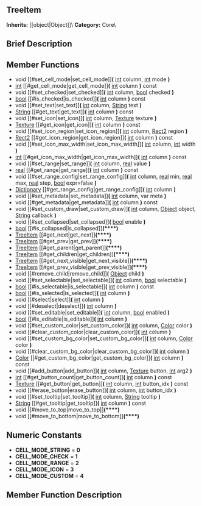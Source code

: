 ##  TreeItem  
**Inherits:** [[object|Object]]\\
**Category:** Core\\
##  Brief Description  

##  Member Functions 
  * void [[#set_cell_mode|set_cell_mode]]**(** [int](class_int) column, [int](class_int) mode **)**
  * [int](class_int) [[#get_cell_mode|get_cell_mode]]**(** [int](class_int) column **)** const
  * void [[#set_checked|set_checked]]**(** [int](class_int) column, [bool](class_bool) checked **)**
  * [bool](class_bool) [[#is_checked|is_checked]]**(** [int](class_int) column **)** const
  * void [[#set_text|set_text]]**(** [int](class_int) column, [String](class_string) text **)**
  * [String](class_string) [[#get_text|get_text]]**(** [int](class_int) column **)** const
  * void [[#set_icon|set_icon]]**(** [int](class_int) column, [Texture](class_texture) texture **)**
  * [Texture](class_texture) [[#get_icon|get_icon]]**(** [int](class_int) column **)** const
  * void [[#set_icon_region|set_icon_region]]**(** [int](class_int) column, [Rect2](class_rect2) region **)**
  * [Rect2](class_rect2) [[#get_icon_region|get_icon_region]]**(** [int](class_int) column **)** const
  * void [[#set_icon_max_width|set_icon_max_width]]**(** [int](class_int) column, [int](class_int) width **)**
  * [int](class_int) [[#get_icon_max_width|get_icon_max_width]]**(** [int](class_int) column **)** const
  * void [[#set_range|set_range]]**(** [int](class_int) column, [real](class_real) value **)**
  * [real](class_real) [[#get_range|get_range]]**(** [int](class_int) column **)** const
  * void [[#set_range_config|set_range_config]]**(** [int](class_int) column, [real](class_real) min, [real](class_real) max, [real](class_real) step, [bool](class_bool) expr=false **)**
  * [Dictionary](class_dictionary) [[#get_range_config|get_range_config]]**(** [int](class_int) column **)**
  * void [[#set_metadata|set_metadata]]**(** [int](class_int) column, var meta **)**
  * void [[#get_metadata|get_metadata]]**(** [int](class_int) column **)** const
  * void [[#set_custom_draw|set_custom_draw]]**(** [int](class_int) column, [Object](class_object) object, [String](class_string) callback **)**
  * void [[#set_collapsed|set_collapsed]]**(** [bool](class_bool) enable **)**
  * [bool](class_bool) [[#is_collapsed|is_collapsed]]**(****)**
  * [TreeItem](class_treeitem) [[#get_next|get_next]]**(****)**
  * [TreeItem](class_treeitem) [[#get_prev|get_prev]]**(****)**
  * [TreeItem](class_treeitem) [[#get_parent|get_parent]]**(****)**
  * [TreeItem](class_treeitem) [[#get_children|get_children]]**(****)**
  * [TreeItem](class_treeitem) [[#get_next_visible|get_next_visible]]**(****)**
  * [TreeItem](class_treeitem) [[#get_prev_visible|get_prev_visible]]**(****)**
  * void [[#remove_child|remove_child]]**(** [Object](class_object) child **)**
  * void [[#set_selectable|set_selectable]]**(** [int](class_int) column, [bool](class_bool) selectable **)**
  * [bool](class_bool) [[#is_selectable|is_selectable]]**(** [int](class_int) column **)** const
  * [bool](class_bool) [[#is_selected|is_selected]]**(** [int](class_int) column **)**
  * void [[#select|select]]**(** [int](class_int) column **)**
  * void [[#deselect|deselect]]**(** [int](class_int) column **)**
  * void [[#set_editable|set_editable]]**(** [int](class_int) column, [bool](class_bool) enabled **)**
  * [bool](class_bool) [[#is_editable|is_editable]]**(** [int](class_int) column **)**
  * void [[#set_custom_color|set_custom_color]]**(** [int](class_int) column, [Color](class_color) color **)**
  * void [[#clear_custom_color|clear_custom_color]]**(** [int](class_int) column **)**
  * void [[#set_custom_bg_color|set_custom_bg_color]]**(** [int](class_int) column, [Color](class_color) color **)**
  * void [[#clear_custom_bg_color|clear_custom_bg_color]]**(** [int](class_int) column **)**
  * [Color](class_color) [[#get_custom_bg_color|get_custom_bg_color]]**(** [int](class_int) column **)** const
  * void [[#add_button|add_button]]**(** [int](class_int) column, [Texture](class_texture) button, [int](class_int) arg2 **)**
  * [int](class_int) [[#get_button_count|get_button_count]]**(** [int](class_int) column **)** const
  * [Texture](class_texture) [[#get_button|get_button]]**(** [int](class_int) column, [int](class_int) button_idx **)** const
  * void [[#erase_button|erase_button]]**(** [int](class_int) column, [int](class_int) button_idx **)**
  * void [[#set_tooltip|set_tooltip]]**(** [int](class_int) column, [String](class_string) tooltip **)**
  * [String](class_string) [[#get_tooltip|get_tooltip]]**(** [int](class_int) column **)** const
  * void [[#move_to_top|move_to_top]]**(****)**
  * void [[#move_to_bottom|move_to_bottom]]**(****)**
##  Numeric Constants  
  * **CELL_MODE_STRING** = **0**
  * **CELL_MODE_CHECK** = **1**
  * **CELL_MODE_RANGE** = **2**
  * **CELL_MODE_ICON** = **3**
  * **CELL_MODE_CUSTOM** = **4**
##  Member Function Description  
